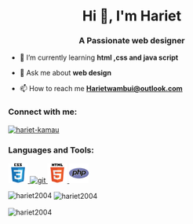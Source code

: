 <h1 align="center">Hi 👋, I'm Hariet</h1>
<h3 align="center">A Passionate web designer</h3>

- 🌱 I’m currently learning **html ,css and java script**

- 💬 Ask me about **web design**

- 📫 How to reach me **Harietwambui@outlook.com**

<h3 align="left">Connect with me:</h3>
<p align="left">
<a href="https://linkedin.com/in/hariet-kamau" target="blank"><img align="center" src="https://raw.githubusercontent.com/rahuldkjain/github-profile-readme-generator/master/src/images/icons/Social/linked-in-alt.svg" alt="hariet-kamau" height="30" width="40" /></a>
</p>

<h3 align="left">Languages and Tools:</h3>
<p align="left"> <a href="https://www.w3schools.com/css/" target="_blank" rel="noreferrer"> <img src="https://raw.githubusercontent.com/devicons/devicon/master/icons/css3/css3-original-wordmark.svg" alt="css3" width="40" height="40"/> </a> <a href="https://git-scm.com/" target="_blank" rel="noreferrer"> <img src="https://www.vectorlogo.zone/logos/git-scm/git-scm-icon.svg" alt="git" width="40" height="40"/> </a> <a href="https://www.w3.org/html/" target="_blank" rel="noreferrer"> <img src="https://raw.githubusercontent.com/devicons/devicon/master/icons/html5/html5-original-wordmark.svg" alt="html5" width="40" height="40"/> </a> <a href="https://www.php.net" target="_blank" rel="noreferrer"> <img src="https://raw.githubusercontent.com/devicons/devicon/master/icons/php/php-original.svg" alt="php" width="40" height="40"/> </a> </p>

<p><img align="left" src="https://github-readme-stats.vercel.app/api/top-langs?username=hariet2004&show_icons=true&locale=en&layout=compact" alt="hariet2004" /></p>

<p>&nbsp;<img align="center" src="https://github-readme-stats.vercel.app/api?username=hariet2004&show_icons=true&locale=en" alt="hariet2004" /></p>

<p><img align="center" src="https://github-readme-streak-stats.herokuapp.com/?user=hariet2004&" alt="hariet2004" /></p>

